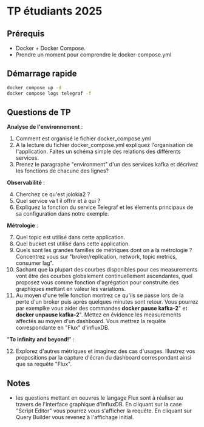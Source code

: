 # TP étudiants 2025

## Prérequis
- Docker + Docker Compose.
- Prendre un moment pour comprendre le docker-compose.yml

## Démarrage rapide
```bash
docker compose up -d
docker compose logs telegraf -f
```

## Questions de TP

**Analyse de l'environnement** : 

1. Comment est organisé le fichier docker_compose.yml
2. A la lecture du fichier docker_compose.yml expliquez l'organisation de l'application. Faites un schéma simple des relations des différents services.
3. Prenez le paragraphe "environment" d'un des services kafka et décrivez les fonctions de chacune des lignes? 

**Observabilité** : 

4. Cherchez ce qu'est jolokia2 ?
5. Quel service va t il offrir et à qui ? 
6. Expliquez la fonction du service Telegraf et les élements principaux de sa configuration dans notre exemple.

**Métrologie** : 

7. Quel topic est utilisé dans cette application.
8. Quel bucket est utilisé dans cette application.
9. Quels sont les grandes familles de métriques dont on a la métrologie ? Concentrez vous sur "broker/replication, network, topic metrics, consumer lag".
10. Sachant que la plupart des courbes disponibles pour ces measurements vont être des courbes globalement continuellement ascendantes, quel proposez vous comme fonction d'agrégation pour construite des graphiques mettant en valeur les variations.
11. Au moyen d'une telle fonction montrez ce qu'ils se passe lors de la perte d'un broker puis après quelques minutes sont retour. Vous pourrez par exemplke vous aider des commandes **docker pause kafka-2**" et **docker unpause kafka-2**". Mettez en évidence les measurements affectés au moyen d'un dashboard. Vous mettrez la requête correspondante en "Flux" d'influxDB.

"**To infinity and beyond!**" :

12. Explorez d'autres métriques et imaginez des cas d'usages. Illustrez vos propositions par la capture d'écran du dashboard correspondant ainsi que sa requête "Flux".


## Notes

- les questions mettant en oeuvres le langage Flux sont à réaliser au travers de l'interface graphique d'InfluxDB. En cliquant sur la case "Script Editor" vous pourrez vous s'afficher la requête. En cliquant sur Query Builder vous revenez à l'affichage initial.